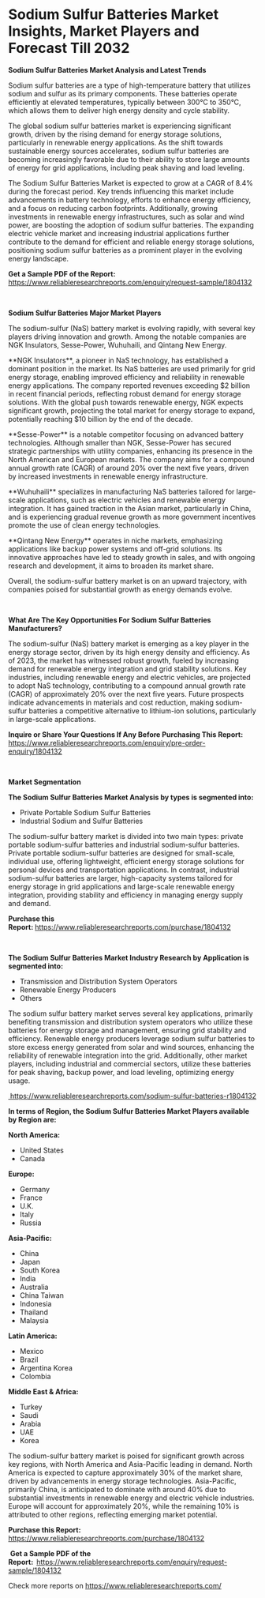 <p><h1>Sodium Sulfur Batteries Market Insights, Market Players and Forecast Till 2032</h1></p><p><strong>Sodium Sulfur Batteries Market Analysis and Latest Trends</strong></p>
<p><p>Sodium sulfur batteries are a type of high-temperature battery that utilizes sodium and sulfur as its primary components. These batteries operate efficiently at elevated temperatures, typically between 300°C to 350°C, which allows them to deliver high energy density and cycle stability. </p><p>The global sodium sulfur batteries market is experiencing significant growth, driven by the rising demand for energy storage solutions, particularly in renewable energy applications. As the shift towards sustainable energy sources accelerates, sodium sulfur batteries are becoming increasingly favorable due to their ability to store large amounts of energy for grid applications, including peak shaving and load leveling.</p><p>The Sodium Sulfur Batteries Market is expected to grow at a CAGR of 8.4% during the forecast period. Key trends influencing this market include advancements in battery technology, efforts to enhance energy efficiency, and a focus on reducing carbon footprints. Additionally, growing investments in renewable energy infrastructures, such as solar and wind power, are boosting the adoption of sodium sulfur batteries. The expanding electric vehicle market and increasing industrial applications further contribute to the demand for efficient and reliable energy storage solutions, positioning sodium sulfur batteries as a prominent player in the evolving energy landscape.</p></p>
<p><strong>Get a Sample PDF of the Report:&nbsp;</strong> <a href="https://www.reliableresearchreports.com/enquiry/request-sample/1804132?utm_campaign=2203&utm_medium=2&utm_source=Github&utm_content=ia&utm_term=13022025&utm_id=sodium-sulfur-batteries">https://www.reliableresearchreports.com/enquiry/request-sample/1804132</a></p>
<p>&nbsp;</p>
<p><strong>Sodium Sulfur Batteries Major Market Players</strong></p>
<p><p>The sodium-sulfur (NaS) battery market is evolving rapidly, with several key players driving innovation and growth. Among the notable companies are NGK Insulators, Sesse-Power, Wuhuhaili, and Qintang New Energy.</p><p>**NGK Insulators**, a pioneer in NaS technology, has established a dominant position in the market. Its NaS batteries are used primarily for grid energy storage, enabling improved efficiency and reliability in renewable energy applications. The company reported revenues exceeding $2 billion in recent financial periods, reflecting robust demand for energy storage solutions. With the global push towards renewable energy, NGK expects significant growth, projecting the total market for energy storage to expand, potentially reaching $10 billion by the end of the decade.</p><p>**Sesse-Power** is a notable competitor focusing on advanced battery technologies. Although smaller than NGK, Sesse-Power has secured strategic partnerships with utility companies, enhancing its presence in the North American and European markets. The company aims for a compound annual growth rate (CAGR) of around 20% over the next five years, driven by increased investments in renewable energy infrastructure.</p><p>**Wuhuhaili** specializes in manufacturing NaS batteries tailored for large-scale applications, such as electric vehicles and renewable energy integration. It has gained traction in the Asian market, particularly in China, and is experiencing gradual revenue growth as more government incentives promote the use of clean energy technologies.</p><p>**Qintang New Energy** operates in niche markets, emphasizing applications like backup power systems and off-grid solutions. Its innovative approaches have led to steady growth in sales, and with ongoing research and development, it aims to broaden its market share.</p><p>Overall, the sodium-sulfur battery market is on an upward trajectory, with companies poised for substantial growth as energy demands evolve.</p></p>
<p>&nbsp;</p>
<p><strong>What Are The Key Opportunities For Sodium Sulfur Batteries Manufacturers?</strong></p>
<p><p>The sodium-sulfur (NaS) battery market is emerging as a key player in the energy storage sector, driven by its high energy density and efficiency. As of 2023, the market has witnessed robust growth, fueled by increasing demand for renewable energy integration and grid stability solutions. Key industries, including renewable energy and electric vehicles, are projected to adopt NaS technology, contributing to a compound annual growth rate (CAGR) of approximately 20% over the next five years. Future prospects indicate advancements in materials and cost reduction, making sodium-sulfur batteries a competitive alternative to lithium-ion solutions, particularly in large-scale applications.</p></p>
<p><strong>Inquire or Share Your Questions If Any Before Purchasing This Report:</strong> <a href="https://www.reliableresearchreports.com/enquiry/pre-order-enquiry/1804132?utm_campaign=2203&utm_medium=2&utm_source=Github&utm_content=ia&utm_term=13022025&utm_id=sodium-sulfur-batteries">https://www.reliableresearchreports.com/enquiry/pre-order-enquiry/1804132</a></p>
<p>&nbsp;</p>
<p><strong>Market Segmentation</strong></p>
<p><strong>The Sodium Sulfur Batteries Market Analysis by types is segmented into:</strong></p>
<p><ul><li>Private Portable Sodium Sulfur Batteries</li><li>Industrial Sodium and Sulfur Batteries</li></ul></p>
<p><p>The sodium-sulfur battery market is divided into two main types: private portable sodium-sulfur batteries and industrial sodium-sulfur batteries. Private portable sodium-sulfur batteries are designed for small-scale, individual use, offering lightweight, efficient energy storage solutions for personal devices and transportation applications. In contrast, industrial sodium-sulfur batteries are larger, high-capacity systems tailored for energy storage in grid applications and large-scale renewable energy integration, providing stability and efficiency in managing energy supply and demand.</p></p>
<p><strong>Purchase this Report:&nbsp;</strong><a href="https://www.reliableresearchreports.com/purchase/1804132?utm_campaign=2203&utm_medium=2&utm_source=Github&utm_content=ia&utm_term=13022025&utm_id=sodium-sulfur-batteries">https://www.reliableresearchreports.com/purchase/1804132</a></p>
<p>&nbsp;</p>
<p><strong>The Sodium Sulfur Batteries Market Industry Research by Application is segmented into:</strong></p>
<p><ul><li>Transmission and Distribution System Operators</li><li>Renewable Energy Producers</li><li>Others</li></ul></p>
<p><p>The sodium sulfur battery market serves several key applications, primarily benefiting transmission and distribution system operators who utilize these batteries for energy storage and management, ensuring grid stability and efficiency. Renewable energy producers leverage sodium sulfur batteries to store excess energy generated from solar and wind sources, enhancing the reliability of renewable integration into the grid. Additionally, other market players, including industrial and commercial sectors, utilize these batteries for peak shaving, backup power, and load leveling, optimizing energy usage.</p></p>
<p><a href="https://www.reliableresearchreports.com/sodium-sulfur-batteries-r1804132?utm_campaign=2203&utm_medium=2&utm_source=Github&utm_content=ia&utm_term=13022025&utm_id=sodium-sulfur-batteries">&nbsp;https://www.reliableresearchreports.com/sodium-sulfur-batteries-r1804132</a></p>
<p><strong>In terms of Region, the Sodium Sulfur Batteries Market Players available by Region are:</strong></p>
<p>
    <p> <strong> North America: </strong>
        <ul>
            <li>United States</li>
            <li>Canada</li>
        </ul>
        </p> 
    <p> <strong> Europe: </strong>
        <ul>
            <li>Germany</li>
            <li>France</li>
            <li>U.K.</li>
            <li>Italy</li>
            <li>Russia</li>
        </ul>
        </p> 
    <p> <strong> Asia-Pacific: </strong>
        <ul>
            <li>China</li>
            <li>Japan</li>
            <li>South Korea</li>
            <li>India</li>
            <li>Australia</li>
            <li>China Taiwan</li>
            <li>Indonesia</li>
            <li>Thailand</li>
            <li>Malaysia</li>
        </ul>
        </p> 
    <p> <strong> Latin America: </strong>
        <ul>
            <li>Mexico</li>
            <li>Brazil</li>
            <li>Argentina Korea</li>
            <li>Colombia</li>
        </ul>
        </p> 
    <p> <strong> Middle East & Africa: </strong>
        <ul>
            <li>Turkey</li>
            <li>Saudi</li>
            <li>Arabia</li>
            <li>UAE</li>
            <li>Korea</li>
        </ul>
    </p>
    </p>
<p><p>The sodium-sulfur battery market is poised for significant growth across key regions, with North America and Asia-Pacific leading in demand. North America is expected to capture approximately 30% of the market share, driven by advancements in energy storage technologies. Asia-Pacific, primarily China, is anticipated to dominate with around 40% due to substantial investments in renewable energy and electric vehicle industries. Europe will account for approximately 20%, while the remaining 10% is attributed to other regions, reflecting emerging market potential.</p></p>
<p><strong>Purchase this Report: </strong><a href="https://www.reliableresearchreports.com/purchase/1804132?utm_campaign=2203&utm_medium=2&utm_source=Github&utm_content=ia&utm_term=13022025&utm_id=sodium-sulfur-batteries">https://www.reliableresearchreports.com/purchase/1804132</a></p>
<p>&nbsp;<strong>Get a Sample PDF of the Report:&nbsp;&nbsp;</strong><a href="https://www.reliableresearchreports.com/enquiry/request-sample/1804132?utm_campaign=2203&utm_medium=2&utm_source=Github&utm_content=ia&utm_term=13022025&utm_id=sodium-sulfur-batteries">https://www.reliableresearchreports.com/enquiry/request-sample/1804132</a></p>
<p><strong></strong></p>
<p>Check more reports on <a href="https://www.reliableresearchreports.com/?utm_campaign=2203&utm_medium=2&utm_source=Github&utm_content=ia&utm_term=13022025&utm_id=sodium-sulfur-batteries">https://www.reliableresearchreports.com/</a></p>
